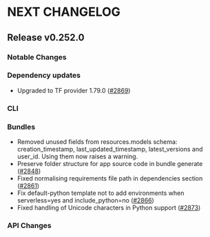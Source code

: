 # NEXT CHANGELOG

## Release v0.252.0

### Notable Changes

### Dependency updates
* Upgraded to TF provider 1.79.0 ([#2869](https://github.com/databricks/cli/pull/2869))

### CLI

### Bundles
* Removed unused fields from resources.models schema: creation\_timestamp, last\_updated\_timestamp, latest\_versions and user\_id. Using them now raises a warning.
* Preserve folder structure for app source code in bundle generate ([#2848](https://github.com/databricks/cli/pull/2848))
* Fixed normalising requirements file path in dependencies section ([#2861](https://github.com/databricks/cli/pull/2861))
* Fix default-python template not to add environments when serverless=yes and include\_python=no ([#2866](https://github.com/databricks/cli/pull/2866))
* Fixed handling of Unicode characters in Python support ([#2873](https://github.com/databricks/cli/pull/2873))

### API Changes
